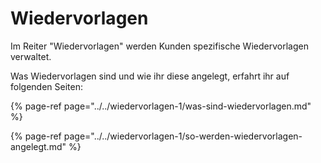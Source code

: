 # Wiedervorlagen

Im Reiter "Wiedervorlagen" werden Kunden spezifische Wiedervorlagen verwaltet.

Was Wiedervorlagen sind und wie ihr diese angelegt, erfahrt ihr auf folgenden Seiten:

{% page-ref page="../../wiedervorlagen-1/was-sind-wiedervorlagen.md" %}

{% page-ref page="../../wiedervorlagen-1/so-werden-wiedervorlagen-angelegt.md" %}

